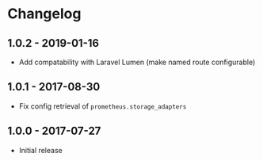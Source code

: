 # Changelog

## 1.0.2 - 2019-01-16

* Add compatability with Laravel Lumen (make named route configurable)

## 1.0.1 - 2017-08-30

* Fix config retrieval of `prometheus.storage_adapters`

## 1.0.0 - 2017-07-27

* Initial release
